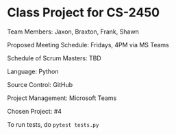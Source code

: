 # Class Project for CS-2450

Team Members: Jaxon, Braxton, Frank, Shawn

Proposed Meeting Schedule: Fridays, 4PM via MS Teams

Schedule of Scrum Masters: TBD

Language: Python

Source Control: GitHub

Project Management: Microsoft Teams

Chosen Project: #4


To run tests, do `pytest tests.py`